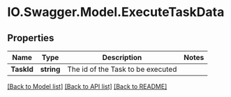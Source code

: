 # IO.Swagger.Model.ExecuteTaskData
## Properties

Name | Type | Description | Notes
------------ | ------------- | ------------- | -------------
**TaskId** | **string** | The id of the Task to be executed | 

[[Back to Model list]](../README.md#documentation-for-models) [[Back to API list]](../README.md#documentation-for-api-endpoints) [[Back to README]](../README.md)

